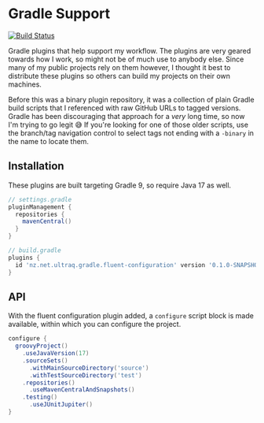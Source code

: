 
Gradle Support
==============

[![Build Status](https://github.com/ultraq/gradle-support/actions/workflows/build.yml/badge.svg)](https://github.com/ultraq/gradle-support/actions)

Gradle plugins that help support my workflow.  The plugins are very geared
towards how I work, so might not be of much use to anybody else.  Since many of
my public projects rely on them however, I thought it best to distribute these
plugins so others can build my projects on their own machines.

Before this was a binary plugin repository, it was a collection of plain Gradle
build scripts that I referenced with raw GitHub URLs to tagged versions.  Gradle
has been discouraging that approach for a *very* long time, so now I'm trying to
go legit 😅  If you're looking for one of those older scripts, use the
branch/tag navigation control to select tags not ending with a `-binary` in the
name to locate them.


Installation
------------

These plugins are built targeting Gradle 9, so require Java 17 as well.

```groovy
// settings.gradle
pluginManagement {
  repositories {
    mavenCentral()
  }
}

// build.gradle
plugins {
  id 'nz.net.ultraq.gradle.fluent-configuration' version '0.1.0-SNAPSHOT'
}
```


API
---

With the fluent configuration plugin added, a `configure` script block is made
available, within which you can configure the project.

```groovy
configure {
  groovyProject()
    .useJavaVersion(17)
    .sourceSets()
      .withMainSourceDirectory('source')
      .withTestSourceDirectory('test')
    .repositories()
      .useMavenCentralAndSnapshots()
    .testing()
      .useJUnitJupiter()
}
```
